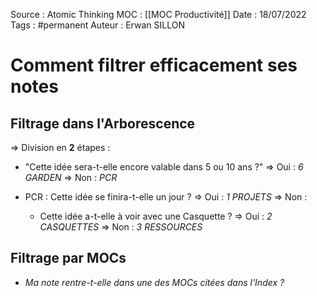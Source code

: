 Source : Atomic Thinking
MOC : [[MOC Productivité]]
Date : 18/07/2022
Tags : #permanent
Auteur : Erwan SILLON

# Comment filtrer efficacement ses notes

## Filtrage dans l'Arborescence
=> Division en **2** étapes :

- "Cette idée sera-t-elle encore valable dans 5 ou 10 ans ?"
	=> Oui : *6 GARDEN*
	=> Non : *PCR* 

- PCR : Cette idée se finira-t-elle un jour ?
	=> Oui : *1 PROJETS*
	=> Non : 
	- Cette idée a-t-elle à voir avec une Casquette ?
		=> Oui : *2 CASQUETTES*
		=> Non : *3 RESSOURCES*

## Filtrage par MOCs

- *Ma note rentre-t-elle dans une des MOCs citées dans l'Index ?*